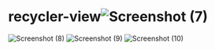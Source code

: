 # recycler-view![Screenshot (7)](https://user-images.githubusercontent.com/99938094/223591068-785109a3-b4f2-4748-ab28-c46143c480bf.png)
![Screenshot (8)](https://user-images.githubusercontent.com/99938094/223591155-c3603f00-b8c7-4354-a545-5dd4bee70454.png)
![Screenshot (9)](https://user-images.githubusercontent.com/99938094/223591161-645d2a5c-004d-46d1-adc1-22f037bddcf5.png)
![Screenshot (10)](https://user-images.githubusercontent.com/99938094/223591188-26e26863-62ac-4a7f-9037-99a0d8b6d604.png)

